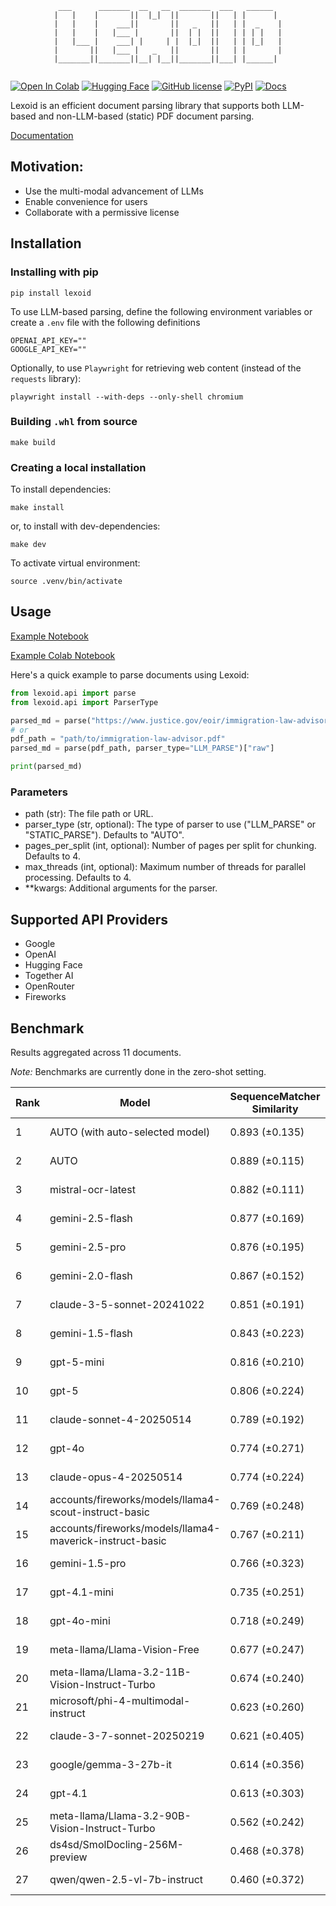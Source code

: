 <div align="center">
  
```
 ___      _______  __   __  _______  ___   ______  
|   |    |       ||  |_|  ||       ||   | |      | 
|   |    |    ___||       ||   _   ||   | |  _    |
|   |    |   |___ |       ||  | |  ||   | | | |   |
|   |___ |    ___| |     | |  |_|  ||   | | |_|   |
|       ||   |___ |   _   ||       ||   | |       |
|_______||_______||__| |__||_______||___| |______| 
                                                                                                    
```
  
</div>

[![Open In Colab](https://colab.research.google.com/assets/colab-badge.svg)](https://colab.research.google.com/github/oidlabs-com/Lexoid/blob/main/examples/example_notebook_colab.ipynb)
[![Hugging Face](https://img.shields.io/badge/%F0%9F%A4%97%20Hugging%20Face-Spaces-yellow)](https://huggingface.co/spaces/oidlabs/Lexoid)
[![GitHub license](https://img.shields.io/badge/License-Apache_2.0-turquoise.svg)](https://github.com/oidlabs-com/Lexoid/blob/main/LICENSE)
[![PyPI](https://img.shields.io/pypi/v/lexoid)](https://pypi.org/project/lexoid/)
[![Docs](https://github.com/oidlabs-com/Lexoid/actions/workflows/deploy_docs.yml/badge.svg)](https://oidlabs-com.github.io/Lexoid/)

Lexoid is an efficient document parsing library that supports both LLM-based and non-LLM-based (static) PDF document parsing.

[Documentation](https://oidlabs-com.github.io/Lexoid/)

## Motivation:

- Use the multi-modal advancement of LLMs
- Enable convenience for users
- Collaborate with a permissive license

## Installation

### Installing with pip

```
pip install lexoid
```

To use LLM-based parsing, define the following environment variables or create a `.env` file with the following definitions

```
OPENAI_API_KEY=""
GOOGLE_API_KEY=""
```

Optionally, to use `Playwright` for retrieving web content (instead of the `requests` library):

```
playwright install --with-deps --only-shell chromium
```

### Building `.whl` from source

```
make build
```

### Creating a local installation

To install dependencies:

```
make install
```

or, to install with dev-dependencies:

```
make dev
```

To activate virtual environment:

```
source .venv/bin/activate
```

## Usage

[Example Notebook](https://github.com/oidlabs-com/Lexoid/blob/main/examples/example_notebook.ipynb)

[Example Colab Notebook](https://colab.research.google.com/github/oidlabs-com/Lexoid/blob/main/examples/example_notebook_colab.ipynb)

Here's a quick example to parse documents using Lexoid:

```python
from lexoid.api import parse
from lexoid.api import ParserType

parsed_md = parse("https://www.justice.gov/eoir/immigration-law-advisor", parser_type="LLM_PARSE")["raw"]
# or
pdf_path = "path/to/immigration-law-advisor.pdf"
parsed_md = parse(pdf_path, parser_type="LLM_PARSE")["raw"]

print(parsed_md)
```

### Parameters

- path (str): The file path or URL.
- parser_type (str, optional): The type of parser to use ("LLM_PARSE" or "STATIC_PARSE"). Defaults to "AUTO".
- pages_per_split (int, optional): Number of pages per split for chunking. Defaults to 4.
- max_threads (int, optional): Maximum number of threads for parallel processing. Defaults to 4.
- \*\*kwargs: Additional arguments for the parser.

## Supported API Providers
* Google
* OpenAI
* Hugging Face
* Together AI
* OpenRouter
* Fireworks

## Benchmark

Results aggregated across 11 documents.

_Note:_ Benchmarks are currently done in the zero-shot setting.

| Rank | Model | SequenceMatcher Similarity | TFIDF Similarity | Time (s) | Cost ($) |
| --- | --- | --- | --- | --- | --- |
| 1 | AUTO (with auto-selected model) | 0.893 (±0.135) | 0.957 (±0.068) | 22.25 | 0.00066 |
| 2 | AUTO | 0.889 (±0.115) | 0.971 (±0.048) | 9.29 | 0.00062 |
| 3 | mistral-ocr-latest | 0.882 (±0.111) | 0.927 (±0.094) | 5.64 | 0.00123 |
| 4 | gemini-2.5-flash | 0.877 (±0.169) | 0.986 (±0.028) | 52.28 | 0.01056 |
| 5 | gemini-2.5-pro | 0.876 (±0.195) | 0.976 (±0.049) | 22.65 | 0.02408 |
| 6 | gemini-2.0-flash | 0.867 (±0.152) | 0.975 (±0.038) | 11.97 | 0.00079 |
| 7 | claude-3-5-sonnet-20241022 | 0.851 (±0.191) | 0.927 (±0.102) | 16.68 | 0.01777 |
| 8 | gemini-1.5-flash | 0.843 (±0.223) | 0.969 (±0.039) | 15.98 | 0.00043 |
| 9 | gpt-5-mini | 0.816 (±0.210) | 0.920 (±0.108) | 52.99 | 0.00818 |
| 10 | gpt-5 | 0.806 (±0.224) | 0.919 (±0.092) | 97.62 | 0.05421 |
| 11 | claude-sonnet-4-20250514 | 0.789 (±0.192) | 0.898 (±0.140) | 21.31 | 0.02053 |
| 12 | gpt-4o | 0.774 (±0.271) | 0.889 (±0.126) | 28.51 | 0.01438 |
| 13 | claude-opus-4-20250514 | 0.774 (±0.224) | 0.877 (±0.151) | 28.56 | 0.09425 |
| 14 | accounts/fireworks/models/llama4-scout-instruct-basic | 0.769 (±0.248) | 0.938 (±0.064) | 13.48 | 0.00086 |
| 15 | accounts/fireworks/models/llama4-maverick-instruct-basic | 0.767 (±0.211) | 0.927 (±0.122) | 16.22 | 0.00147 |
| 16 | gemini-1.5-pro | 0.766 (±0.323) | 0.858 (±0.239) | 25.25 | 0.01173 |
| 17 | gpt-4.1-mini | 0.735 (±0.251) | 0.786 (±0.193) | 22.39 | 0.00344 |
| 18 | gpt-4o-mini | 0.718 (±0.249) | 0.842 (±0.131) | 18.11 | 0.00619 |
| 19 | meta-llama/Llama-Vision-Free | 0.677 (±0.247) | 0.865 (±0.132) | 11.34 | 0.00000 |
| 20 | meta-llama/Llama-3.2-11B-Vision-Instruct-Turbo | 0.674 (±0.240) | 0.857 (±0.128) | 7.33 | 0.00015 |
| 21 | microsoft/phi-4-multimodal-instruct | 0.623 (±0.260) | 0.821 (±0.206) | 12.79 | 0.00046 |
| 22 | claude-3-7-sonnet-20250219 | 0.621 (±0.405) | 0.740 (±0.304) | 61.06 | 0.01696 |
| 23 | google/gemma-3-27b-it | 0.614 (±0.356) | 0.779 (±0.309) | 22.97 | 0.00020 |
| 24 | gpt-4.1 | 0.613 (±0.303) | 0.769 (±0.183) | 34.47 | 0.01415 |
| 25 | meta-llama/Llama-3.2-90B-Vision-Instruct-Turbo | 0.562 (±0.242) | 0.815 (±0.140) | 27.10 | 0.01067 |
| 26 | ds4sd/SmolDocling-256M-preview | 0.468 (±0.378) | 0.554 (±0.361) | 103.86 | 0.00000 |
| 27 | qwen/qwen-2.5-vl-7b-instruct | 0.460 (±0.372) | 0.599 (±0.452) | 12.83 | 0.00057 |
